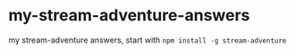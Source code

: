 my-stream-adventure-answers
===========================

my stream-adventure answers, start with `npm install -g stream-adventure`
